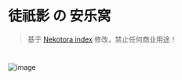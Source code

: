 # 徒祇影 の 安乐窝
> 基于 [Nekotora index](https://flag.moe/) 修改，禁止任何商业用途！
# 
![image](https://s2.xptou.com/2023/04/29/644c81e23625c.jpg)
